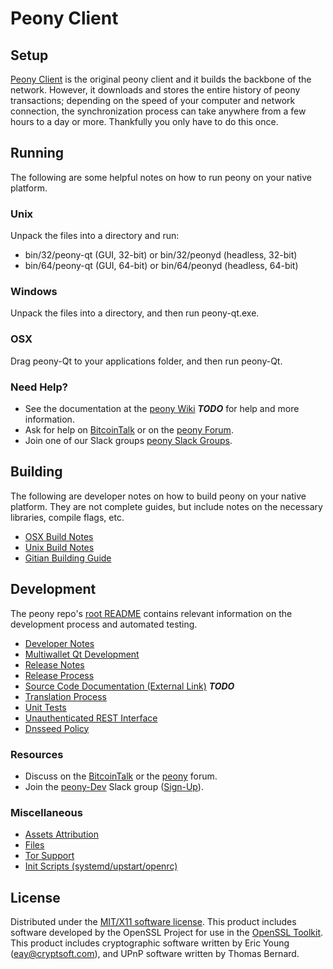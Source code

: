 Peony Client
=====================

Setup
---------------------
[Peony Client](http://peony.org/wallet) is the original peony client and it builds the backbone of the network. However, it downloads and stores the entire history of peony transactions; depending on the speed of your computer and network connection, the synchronization process can take anywhere from a few hours to a day or more. Thankfully you only have to do this once.

Running
---------------------
The following are some helpful notes on how to run peony on your native platform.

### Unix

Unpack the files into a directory and run:

- bin/32/peony-qt (GUI, 32-bit) or bin/32/peonyd (headless, 32-bit)
- bin/64/peony-qt (GUI, 64-bit) or bin/64/peonyd (headless, 64-bit)

### Windows

Unpack the files into a directory, and then run peony-qt.exe.

### OSX

Drag peony-Qt to your applications folder, and then run peony-Qt.

### Need Help?

* See the documentation at the [peony Wiki](https://en.bitcoin.it/wiki/Main_Page) ***TODO***
for help and more information.
* Ask for help on [BitcoinTalk](https://bitcointalk.org/index.php?topic=1262920.0) or on the [peony Forum](http://forum.peony.org/).
* Join one of our Slack groups [peony Slack Groups](https://peony.org/slack-logins/).

Building
---------------------
The following are developer notes on how to build peony on your native platform. They are not complete guides, but include notes on the necessary libraries, compile flags, etc.

- [OSX Build Notes](build-osx.md)
- [Unix Build Notes](build-unix.md)
- [Gitian Building Guide](gitian-building.md)

Development
---------------------
The peony repo's [root README](https://github.com/peony-Project/peony/blob/master/README.md) contains relevant information on the development process and automated testing.

- [Developer Notes](developer-notes.md)
- [Multiwallet Qt Development](multiwallet-qt.md)
- [Release Notes](release-notes.md)
- [Release Process](release-process.md)
- [Source Code Documentation (External Link)](https://dev.visucore.com/bitcoin/doxygen/) ***TODO***
- [Translation Process](translation_process.md)
- [Unit Tests](unit-tests.md)
- [Unauthenticated REST Interface](REST-interface.md)
- [Dnsseed Policy](dnsseed-policy.md)

### Resources

* Discuss on the [BitcoinTalk](https://bitcointalk.org/index.php?topic=1262920.0) or the [peony](http://forum.peony.org/) forum.
* Join the [peony-Dev](https://peony-dev.slack.com/) Slack group ([Sign-Up](https://peony-dev.herokuapp.com/)).

### Miscellaneous
- [Assets Attribution](assets-attribution.md)
- [Files](files.md)
- [Tor Support](tor.md)
- [Init Scripts (systemd/upstart/openrc)](init.md)

License
---------------------
Distributed under the [MIT/X11 software license](http://www.opensource.org/licenses/mit-license.php).
This product includes software developed by the OpenSSL Project for use in the [OpenSSL Toolkit](https://www.openssl.org/). This product includes
cryptographic software written by Eric Young ([eay@cryptsoft.com](mailto:eay@cryptsoft.com)), and UPnP software written by Thomas Bernard.
